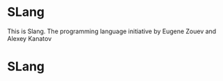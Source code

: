 # SLang
  This is Slang. The programming language initiative by Eugene Zouev and Alexey Kanatov
# SLang
